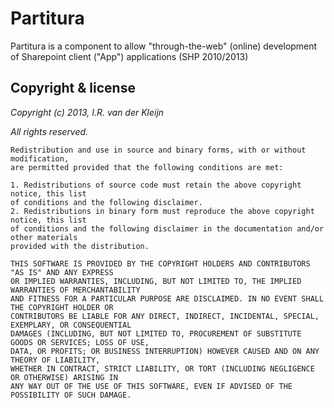Partitura
=========

Partitura is a component to allow "through-the-web" (online) development of Sharepoint client ("App") applications (SHP 2010/2013)

Copyright & license
-------------------
*Copyright (c) 2013, I.R. van der Kleijn*

*All rights reserved.*
 
    Redistribution and use in source and binary forms, with or without modification, 
    are permitted provided that the following conditions are met:

    1. Redistributions of source code must retain the above copyright notice, this list 
    of conditions and the following disclaimer.
    2. Redistributions in binary form must reproduce the above copyright notice, this list 
    of conditions and the following disclaimer in the documentation and/or other materials 
    provided with the distribution.

    THIS SOFTWARE IS PROVIDED BY THE COPYRIGHT HOLDERS AND CONTRIBUTORS "AS IS" AND ANY EXPRESS
    OR IMPLIED WARRANTIES, INCLUDING, BUT NOT LIMITED TO, THE IMPLIED WARRANTIES OF MERCHANTABILITY 
    AND FITNESS FOR A PARTICULAR PURPOSE ARE DISCLAIMED. IN NO EVENT SHALL THE COPYRIGHT HOLDER OR 
    CONTRIBUTORS BE LIABLE FOR ANY DIRECT, INDIRECT, INCIDENTAL, SPECIAL, EXEMPLARY, OR CONSEQUENTIAL 
    DAMAGES (INCLUDING, BUT NOT LIMITED TO, PROCUREMENT OF SUBSTITUTE GOODS OR SERVICES; LOSS OF USE, 
    DATA, OR PROFITS; OR BUSINESS INTERRUPTION) HOWEVER CAUSED AND ON ANY THEORY OF LIABILITY, 
    WHETHER IN CONTRACT, STRICT LIABILITY, OR TORT (INCLUDING NEGLIGENCE OR OTHERWISE) ARISING IN 
    ANY WAY OUT OF THE USE OF THIS SOFTWARE, EVEN IF ADVISED OF THE POSSIBILITY OF SUCH DAMAGE.
